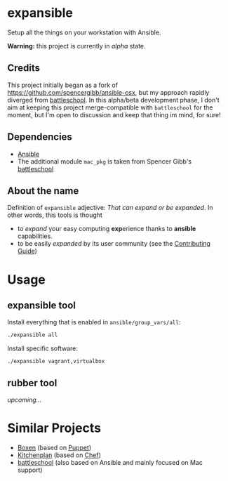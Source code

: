 # expansible

Setup all the things on your workstation with Ansible.

**Warning:** this project is currently in *alpha* state.

## Credits

This project initially began as a fork of https://github.com/spencergibb/ansible-osx, but my approach rapidly diverged from [battleschool](https://github.com/spencergibb/battleschool). In this alpha/beta development phase, I don't aim at keeping this project merge-compatible with `battleschool` for the moment, but I'm open to discussion and keep that thing im mind, for sure! 

## Dependencies

* [Ansible](http://ansible.com)
* The additional module `mac_pkg` is taken from Spencer Gibb's [battleschool](https://github.com/spencergibb/battleschool/blob/v0.4.0/share/library/mac_pkg)

## About the name

Definition of `expansible` adjective: *That can expand or be expanded*. In other words, this tools is thought 

* to *expand* your easy computing **exp**erience thanks to **ansible** capabilities.
* to be easily *expanded* by its user community (see the [Contributing Guide](https://github.com/gildegoma/expansible/blob/master/CONTRIBUTING.md))

# Usage

## expansible tool

Install everything that is enabled in `ansible/group_vars/all`:

```bash
./expansible all
```

Install specific software:

```
./expansible vagrant,virtualbox
```

## rubber tool

*upcoming...*

# Similar Projects

* [Boxen](https://boxen.github.com/) (based on [Puppet](http://puppetlabs.com/))
* [Kitchenplan](http://kitchenplan.github.io/kitchenplan/) (based on [Chef](https://www.chef.io/))
* [battleschool](https://github.com/spencergibb/battleschool) (also based on Ansible and mainly focused on Mac support)

# 
